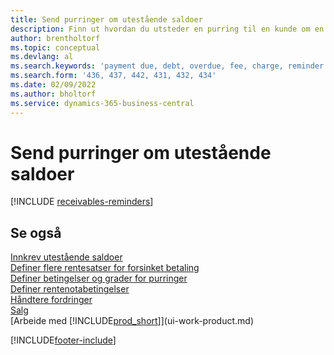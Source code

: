 ```yaml
---
title: Send purringer om utestående saldoer
description: Finn ut hvordan du utsteder en purring til en kunde om en forfalt betaling.  forfaller og legger til tillegg eller gebyrer på betalingen på grunn av forsinkelsen.
author: brentholtorf
ms.topic: conceptual
ms.devlang: al
ms.search.keywords: 'payment due, debt, overdue, fee, charge, reminder'
ms.search.form: '436, 437, 442, 431, 432, 434'
ms.date: 02/09/2022
ms.author: bholtorf
ms.service: dynamics-365-business-central
---
```

# Send purringer om utestående saldoer

[!INCLUDE [receivables-reminders](includes/receivables-reminders.md)]

## Se også

[Innkrev utestående saldoer](receivables-collect-outstanding-balances.md)  
[Definer flere rentesatser for forsinket betaling](finance-how-to-set-up-multiple-interest-rates.md)  
[Definer betingelser og grader for purringer](finance-setup-reminders.md)  
[Definer rentenotabetingelser](finance-setup-finance-charges.md)  
[Håndtere fordringer](receivables-manage-receivables.md)  
[Salg](sales-manage-sales.md)  
[Arbeide med [!INCLUDE[prod_short](includes/prod_short.md)]](ui-work-product.md)


[!INCLUDE[footer-include](includes/footer-banner.md)]
